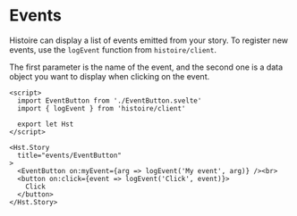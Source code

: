 # Events

Histoire can display a list of events emitted from your story. To register new events, use the `logEvent` function from `histoire/client`.

The first parameter is the name of the event, and the second one is a data object you want to display when clicking on the event.

```svelte{3,11-12}
<script>
  import EventButton from './EventButton.svelte'
  import { logEvent } from 'histoire/client'

  export let Hst
</script>

<Hst.Story
  title="events/EventButton"
>
  <EventButton on:myEvent={arg => logEvent('My event', arg)} /><br>
  <button on:click={event => logEvent('Click', event)}>
    Click
  </button>
</Hst.Story>
```
